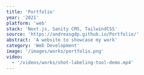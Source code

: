 ```yaml
---
title: 'Portfolio'
year: '2021'
platform: 'web'
stack: 'Next.js, Sanity CMS, TailwindCSS'
source: 'https://andreasgdp.github.io/Portfolio/'
abstract: 'A website to showcase my work'
category: 'Web Development'
image: '/images/works/portfolio.png'
video:
  - '/videos/works/shot-labeling-tool-demo.mp4'
---
```


